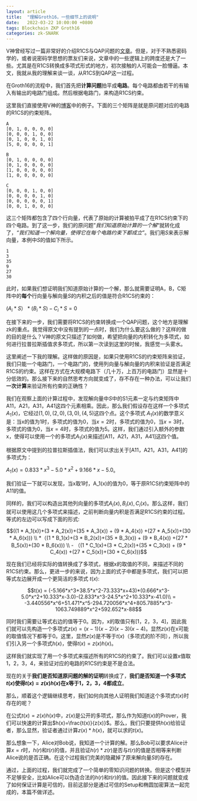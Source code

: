```yaml
---
layout: article
title:  "理解Groth16，一些细节上的说明"
date:   2022-03-22 10:00:00 +0800
tags: Blockchain ZKP Groth16
categories: zk-SNARK
---
```


V神曾经写过一篇非常好的介绍R1CS与QAP问题的[文章](https://vitalik.ca/general/2016/12/10/qap.html)。但是，对于不熟悉密码学的，或者说密码学思想的票友们来说，文章中的一些逻辑上的跨度还是大了一些。尤其是在R1CS转换成多项式形式的地方，初次接触的人可能会一脸懵逼。本文，我就从我的理解来谈一谈，从R1CS到QAP这一过程。

在Groth16的流程中，我们首先把**计算问题**拍平成**电路**。每个电路都由若干的有输入有输出的电路门组成。然后根据电路门，来构造R1CS约束。

这里我们直接使用V神的[博客](https://vitalik.ca/general/2016/12/10/qap.html)中的例子。下面的三个矩阵是就是原问题对应的电路的R1CS的约束矩阵。

```
A
[0, 1, 0, 0, 0, 0]
[0, 0, 0, 1, 0, 0]
[0, 1, 0, 0, 1, 0]
[5, 0, 0, 0, 0, 1]

B
[0, 1, 0, 0, 0, 0]
[0, 1, 0, 0, 0, 0]
[1, 0, 0, 0, 0, 0]
[1, 0, 0, 0, 0, 0]

C
[0, 0, 0, 1, 0, 0]
[0, 0, 0, 0, 1, 0]
[0, 0, 0, 0, 0, 1]
[0, 0, 1, 0, 0, 0]
```

这三个矩阵都包含了四个行向量，代表了原始的计算被拍平成了在R1CS约束下的四个电路。到了这一步，我们的原问题”*我们知道原始计算的一个解*“就转化成了，*“我们知道一个解向量，使得它在每个电路约束下都成立”*。我们用$S$来表示解向量，本例中$S$的值如下所示。

```
1
3
35
9
27
30
```

此时，如果我们想证明我们知道原始计算的一个解，那么就需要证明A，B，C矩阵中的**每个**行向量与解向量$S$的内积之后的值是符合R1CS约束的：

$(A_i*S）* (B_i*S) - C_i*S = 0$

在接下来的一步，我们需要将R1CS的约束转换成一个QAP问题，这个地方是理解zk的重点。我觉得原文中没有提到的一点时，我们为什么要这么做的？这样的做的目的是什么？V神的原文只描述了如何做，希望把向量的内积转化为多项式，如何进行拉普拉斯插值求多项式，所以第一次读到这里的时候，我感觉一头雾水。

这里阐述一下我的理解。这样做的原因是，如果只使用R1CS的约束矩阵来验证，我们只能一个电路门，一个电路门的，使用列向量与解向量的内积来验证是否满足R1CS的约束。这样在方式在大规模电路下（几十万，上百万的电路门）显然是十分低效的。那么接下来的自然思考方向就变成了，存不存在一种办法，可以让我们**一次计算**来验证所有约束的正确性？

我们在观察上面的计算过程中，发现解向量中$S$中的S1元素一定与约束矩阵中A11，A21，A31，A41这四个元素相乘。因此，那么我们假设存在这样一个多项式 $A_1(x)$，它经过$(1,0), (2,0), (3,0), (4,5)$这四个点。这个多项式 $A_1(x)$的数学意义是：当x的值为1时，多项式的值为0，当$x=2$时，多项式的值为0，当$x=3$时，多项式的值为0，当$x=4$时，多项式的值为5。这样，我们通过引入额外的参数x，使得可以使用一个的多项式$A_1(x)$来描述[A11，A21，A31，A41]这四个值。

根据原文中提到的拉普拉斯插值法，我们可以求出关于[A11，A21，A31，A41]的多项式为：

$A_1(x) = 0.833*x^3 -5.0 * x^2 +9.166 *x -5.0$。

我们验证一下就可以发现，当x取1时，A_1(x)的值为0，等于原R1CS约束矩阵中的A11的值。

同样的，我们可以构造出其他列向量的多项式$A_i(x),B_i(x),C_i(x)$。那么这样，我们就可以使用这几个多项式来描述，之前判断向量内积是否满足R1CS约束的过程。等式的左边可以写成下面的形式:

$$((1 * A_1(x))+(3 * A_2(x))+(35 * A_3(x)) + (9 * A_4(x)) +(27 * A_5(x))+(30 * A_6(x))) \\ *（(1 * B_1(x)+(3 * B_2(x))+(35 * B_3(x)) + (9 * B_4(x)) +(27 * B_5(x))+(30 * B_6(x))) \\ - （(1 * C_1(x)+(3 * C_2(x))+(35 * C_3(x)) + (9 * C_4(x)) +(27 * C_5(x))+(30 * C_6(x)))$$

现在我们已经将实际的值转换成了多项式，根据x的取值的不同，来描述不同的R1CS约束。那么，更进一步的来说，因为上面的式子中都是多项式，我们可以把等式左边展开成一个更简洁的多项式 $t(x)$:

$$t(x) = (-5.166*x^3+38.5*x^2-73.333*x+43)*(0.666*x^3-5.0*x^2+10.333*x-3.0)-(2.833*x^3-24.5*x^2+10.333*x-41.0)\\
       = -3.440556*x^6+51.471*x^5-294.720056*x^4+805.7885*x^3-1063.749889*x^2+592.652*x-88$$

同时我们需要让等式右边的值等于0。因为，x的取值只有[1，2，3，4]，因此我们就可以先构造一个多项式$z(x)=(x-1)(x-2)(x-3)(x-4)$。显然$z(x)$在x可能的取值情况下都等于0。这里，显然$z(x)$是不等于$t(x)$（多项式的阶不同），所以我们引入另一个多项式$h(x)$，使得$t(x)=z(x)h(x)$。

这样我们就实现了用一个多项式来描述所有的R1CS的约束了。我们可以设置x值取1，2，3，4，来验证对应的电路的R1CS约束是不是合法。

现在的关于**我们是否知道原问题的解的证明**转换成了，**我们是否知道一个多项式$t(x)$使得$t(x)=z(x)h(x)$在x等于1，2，3，4都成立**。

那么，顺着这个逻辑继续思考，我们如何向其他人证明我们知道这个多项式$t(x)$时存在的呢？

在公式$t(x)=z(x)h(x)$中，$z(x)$是公开的多项式，那么作为知道$t(x)$的Prover，我们可以快速的计算出$h(x)=\frac{t(x)}{z(x)}$。那么，我们只要提供$h(x)$给验证者，那么显然，验证者通过计算$z(x)*h(x)$，就可以求的$t(x)$。

那么想象一下，Alice对Bob说，我知道一个计算的解。那么Bob可以要求Alice计算$x=r$时，$h(r)$和$t(r)$的值，并且验证$h(r)*z(r)$是否与$t(r)$的值是否相等来判断Alice说的是否正确。在这个过程我们完美的隐藏掉了原来解向量$S$的存在。

通过，上面的过程，我们就完成了一个简单的零知识问题的转换。但是这个模型并不足够安全，比如Alice可以伪造合法的$h(r)$和$t(r)$的值。因此接下来的问题就变成了如何保证计算是可信的，目前这部分是通过可信的Setup和椭圆加密算法一起完成的，本篇不做详述。